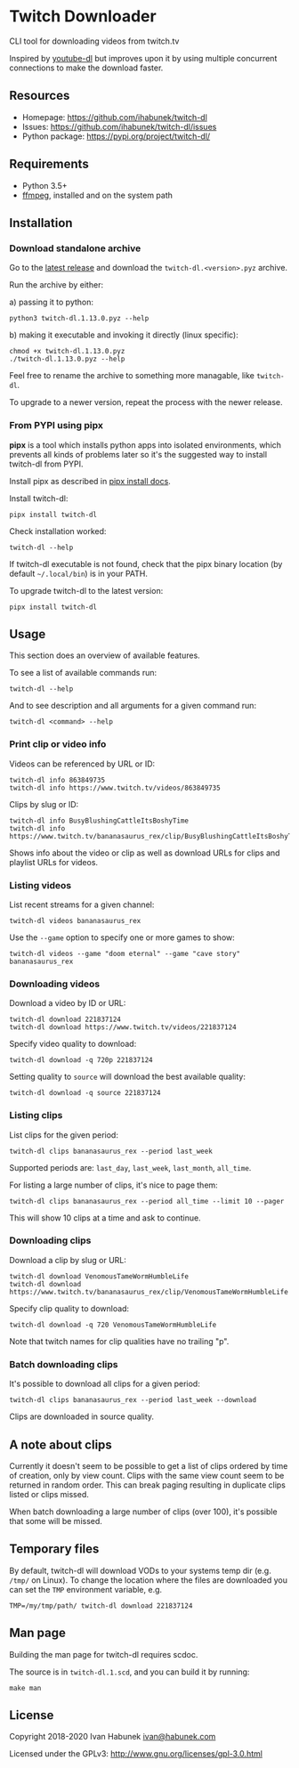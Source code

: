 Twitch Downloader
=================

CLI tool for downloading videos from twitch.tv

Inspired by [youtube-dl](https://youtube-dl.org/) but improves upon it by using
multiple concurrent connections to make the download faster.

Resources
---------

* Homepage: https://github.com/ihabunek/twitch-dl
* Issues: https://github.com/ihabunek/twitch-dl/issues
* Python package: https://pypi.org/project/twitch-dl/

Requirements
------------

* Python 3.5+
* [ffmpeg](https://ffmpeg.org/download.html), installed and on the system path

Installation
------------

### Download standalone archive

Go to the [latest release](https://github.com/ihabunek/twitch-dl/releases/latest)
and download the `twitch-dl.<version>.pyz` archive.

Run the archive by either:

a) passing it to python:

```
python3 twitch-dl.1.13.0.pyz --help
```

b) making it executable and invoking it directly (linux specific):

```
chmod +x twitch-dl.1.13.0.pyz
./twitch-dl.1.13.0.pyz --help
```

Feel free to rename the archive to something more managable, like `twitch-dl`.

To upgrade to a newer version, repeat the process with the newer release.

### From PYPI using pipx

**pipx** is a tool which installs python apps into isolated environments, which
prevents all kinds of problems later so it's the suggested way to install
twitch-dl from PYPI.

Install pipx as described in
[pipx install docs](https://pipxproject.github.io/pipx/installation/).

Install twitch-dl:

```
pipx install twitch-dl
```

Check installation worked:

```
twitch-dl --help
```

If twitch-dl executable is not found, check that the pipx binary location (by
default `~/.local/bin`) is in your PATH.

To upgrade twitch-dl to the latest version:

```
pipx install twitch-dl
```

Usage
-----

This section does an overview of available features.

To see a list of available commands run:

```
twitch-dl --help
```

And to see description and all arguments for a given command run:

```
twitch-dl <command> --help
```

### Print clip or video info

Videos can be referenced by URL or ID:

```
twitch-dl info 863849735
twitch-dl info https://www.twitch.tv/videos/863849735
```

Clips by slug or ID:

```
twitch-dl info BusyBlushingCattleItsBoshyTime
twitch-dl info https://www.twitch.tv/bananasaurus_rex/clip/BusyBlushingCattleItsBoshyTime
```

Shows info about the video or clip as well as download URLs for clips and
playlist URLs for videos.

### Listing videos

List recent streams for a given channel:

```
twitch-dl videos bananasaurus_rex
```

Use the `--game` option to specify one or more games to show:

```
twitch-dl videos --game "doom eternal" --game "cave story" bananasaurus_rex
```

### Downloading videos

Download a video by ID or URL:

```
twitch-dl download 221837124
twitch-dl download https://www.twitch.tv/videos/221837124
```

Specify video quality to download:

```
twitch-dl download -q 720p 221837124
```

Setting quality to `source` will download the best available quality:

```
twitch-dl download -q source 221837124
```

### Listing clips

List clips for the given period:

```
twitch-dl clips bananasaurus_rex --period last_week
```

Supported periods are: `last_day`, `last_week`, `last_month`, `all_time`.

For listing a large number of clips, it's nice to page them:

```
twitch-dl clips bananasaurus_rex --period all_time --limit 10 --pager
```

This will show 10 clips at a time and ask to continue.

### Downloading clips

Download a clip by slug or URL:

```
twitch-dl download VenomousTameWormHumbleLife
twitch-dl download https://www.twitch.tv/bananasaurus_rex/clip/VenomousTameWormHumbleLife
```

Specify clip quality to download:

```
twitch-dl download -q 720 VenomousTameWormHumbleLife
```

Note that twitch names for clip qualities have no trailing "p".

### Batch downloading clips

It's possible to download all clips for a given period:

```
twitch-dl clips bananasaurus_rex --period last_week --download
```

Clips are downloaded in source quality.

A note about clips
------------------

Currently it doesn't seem to be possible to get a list of clips ordered by time
of creation, only by view count. Clips with the same view count seem to be
returned in random order. This can break paging resulting in duplicate clips
listed or clips missed.

When batch downloading a large number of clips (over 100), it's possible that
some will be missed.

Temporary files
---------------

By default, twitch-dl will download VODs to your systems temp dir (e.g. `/tmp/`
on Linux). To change the location where the files are downloaded you can set
the `TMP` environment variable, e.g.

```
TMP=/my/tmp/path/ twitch-dl download 221837124
```

Man page
--------

Building the man page for twitch-dl requires scdoc.

The source is in ``twitch-dl.1.scd``, and you can build it by running:

```
make man
```

License
-------

Copyright 2018-2020 Ivan Habunek <ivan@habunek.com>

Licensed under the GPLv3: http://www.gnu.org/licenses/gpl-3.0.html
